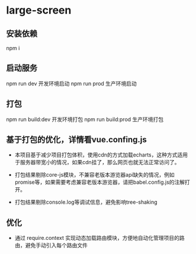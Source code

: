 # large-screen

## 安装依赖

npm i

## 启动服务

npm run dev  开发环境启动
npm run prod   生产环境启动

## 打包

npm run build:dev  开发环境打包
npm run build:prod   生产环境打包

## 基于打包的优化，详情看vue.confing.js

- 本项目基于减少项目打包体积，使用cdn的方式加载echarts，这种方式适用于服务器带宽小的情况，如果cdn挂了，那么网页也就无法正常访问了。

- 打包结果剔除core-js模块，不兼容老版本游览器api缺失的情况，例如promise等，如果需要考虑兼容老版本游览器，请把babel.config.js的注解打开。

- 打包结果剔除console.log等调试信息，避免影响tree-shaking

## 优化

- 通过 require.context 实现动态加载路由模块，方便地自动化管理项目的路由，避免手动引入每个路由文件